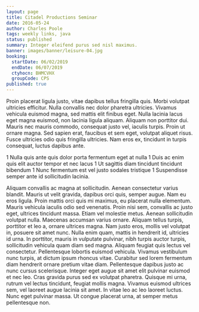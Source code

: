 ```yaml
---
layout: page
title: Citadel Productions Seminar
date: 2016-05-24
author: Charles Poole
tags: weekly links, java
status: published
summary: Integer eleifend purus sed nisl maximus.
banner: images/banner/leisure-04.jpg
booking:
  startDate: 06/02/2019
  endDate: 06/07/2019
  ctyhocn: BHMCVHX
  groupCode: CPS
published: true
---
```

Proin placerat ligula justo, vitae dapibus tellus fringilla quis. Morbi volutpat ultricies efficitur. Nulla convallis nec dolor pharetra ultricies. Vivamus vehicula euismod magna, sed mattis elit finibus eget. Nulla lacinia lacus eget magna euismod, non lacinia ligula aliquam. Aliquam non porttitor dui. Mauris nec mauris commodo, consequat justo vel, iaculis turpis. Proin ut ornare magna. Sed sapien erat, faucibus et sem eget, volutpat aliquet risus. Fusce ultricies odio quis fringilla ultricies. Nam eros ex, tincidunt in turpis consequat, luctus dapibus ante.

1 Nulla quis ante quis dolor porta fermentum eget at nulla
1 Duis ac enim quis elit auctor tempor et nec lacus
1 Ut sagittis diam tincidunt tincidunt bibendum
1 Nunc fermentum est vel justo sodales tristique
1 Suspendisse semper ante id sollicitudin lacinia.

Aliquam convallis ac magna at sollicitudin. Aenean consectetur varius blandit. Mauris ut velit gravida, dapibus orci quis, semper augue. Nam eu eros ligula. Proin mattis orci quis mi maximus, eu placerat nulla elementum. Mauris vehicula iaculis odio sed venenatis. Proin nisi sem, convallis ac justo eget, ultrices tincidunt massa. Etiam vel molestie metus. Aenean sollicitudin volutpat nulla. Maecenas accumsan varius ornare. Aliquam tellus turpis, porttitor et leo a, ornare ultrices magna. Nam justo eros, mollis vel volutpat in, posuere sit amet nunc.
Nulla enim quam, mattis in hendrerit id, ultricies id urna. In porttitor, mauris in vulputate pulvinar, nibh turpis auctor turpis, sollicitudin vehicula quam diam sed magna. Aliquam feugiat quis lectus vel consectetur. Pellentesque lobortis euismod vehicula. Vivamus vestibulum nunc turpis, at dictum ipsum rhoncus vitae. Curabitur sed lorem fermentum diam hendrerit ornare pretium vitae diam. Pellentesque dapibus justo ac nunc cursus scelerisque. Integer eget augue sit amet elit pulvinar euismod et nec leo. Cras gravida purus sed ex volutpat pharetra. Quisque mi urna, rutrum vel lectus tincidunt, feugiat mollis magna. Vivamus euismod ultrices sem, vel laoreet augue lacinia sit amet. In vitae leo ac leo laoreet luctus. Nunc eget pulvinar massa. Ut congue placerat urna, at semper metus pellentesque non.
